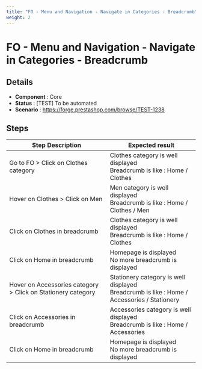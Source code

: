```yaml
---
title: "FO - Menu and Navigation - Navigate in Categories - Breadcrumb"
weight: 2
---
```


# FO - Menu and Navigation - Navigate in Categories - Breadcrumb
## Details
* **Component** : Core
* **Status** : [TEST] To be automated
* **Scenario** : https://forge.prestashop.com/browse/TEST-1238

## Steps
| Step Description | Expected result |
| ----- | ----- |
| Go to FO > Click on Clothes category | Clothes category is well displayed<br>Breadcrumb is like : Home / Clothes |
| Hover on Clothes > Click on Men | Men category is well displayed<br>Breadcrumb is like : Home / Clothes / Men |
| Click on Clothes in breadcrumb | Clothes category is well displayed<br>Breadcrumb is like : Home / Clothes |
| Click on Home in breadcrumb | Homepage is displayed<br>No more breadcrumb is displayed |
| Hover on Accessories category > Click on Stationery category | Stationery category is well displayed<br>Breadcrumb is like : Home / Accessories / Stationery |
| Click on Accessories in breadcrumb | Accessories category is well displayed<br>Breadcrumb is like : Home / Accessories |
| Click on Home in breadcrumb | Homepage is displayed<br>No more breadcrumb is displayed |
